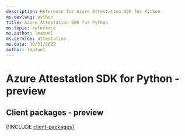 ```yaml
---
description: Reference for Azure Attestation SDK for Python
ms.devlang: python
title: Azure Attestation SDK for Python
ms.topic: reference
ms.author: lmazuel
ms.service: attestation
ms.data: 10/31/2022
author: lmazuel
---
```

# Azure Attestation SDK for Python - preview

## Client packages - preview
[!INCLUDE [client-packages](attestation-client-index.md)]
